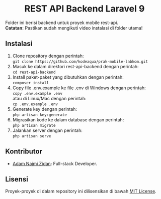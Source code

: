 # <div align="center">REST API Backend Laravel 9</div>

Folder ini berisi backend untuk proyek mobile rest-api.<br>
<b>Catatan:</b> Pastikan sudah mengikuti video instalasi di folder utama!

## Instalasi
1. Clone repository dengan perintah: <br> ```git clone https://github.com/kodeaqua/prak-mobile-labkom.git```
2. Masuk ke dalam direktori rest-api-backend dengan perintah: <br> ```cd rest-api-backend```
3. Install paket-paket yang dibutuhkan dengan perintah: <br> ```composer install```
4. Copy file .env.example ke file .env di Windows dengan perintah: <br> ```copy .env.example .env``` <br> atau di Linux/Mac dengan perintah: <br> ```cp .env.example .env```
5. Generate key dengan perintah: <br> ```php artisan key:generate```
6. Migrasikan kode ke dalam database dengan perintah: <br> ```php artisan migrate```
7. Jalankan server dengan perintah: <br> ```php artisan serve```

## Kontributor

- [Adam Najmi Zidan]([link_ke_profil_1](https://github.com/kodeaqua)): Full-stack Developer.

## Lisensi

Proyek-proyek di dalam repository ini dilisensikan di bawah [MIT License](LICENSE).
